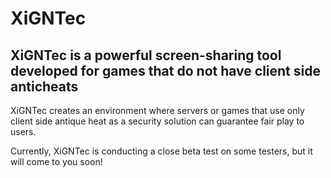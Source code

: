 # XiGNTec
XiGNTec is a powerful screen-sharing tool developed for games that do not have client side anticheats
-----------
XiGNTec creates an environment where servers or games
that use only client side antique heat as a security solution
can guarantee fair play to users.

Currently, XiGNTec is conducting a close beta test on some testers,
but it will come to you soon!
